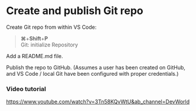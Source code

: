 # Create and publish Git repo

Create Git repo from within VS Code:

> **⌘**+**Shift**+**P**  
> Git: initialize Repository

Add a README.md file.

Publish the repo to GitHub. (Assumes a user has been created on GitHub, and VS Code / local Git have been configured with proper credentials.)

### Video tutorial
https://www.youtube.com/watch?v=3Tn58KQvWtU&ab_channel=DevWorld